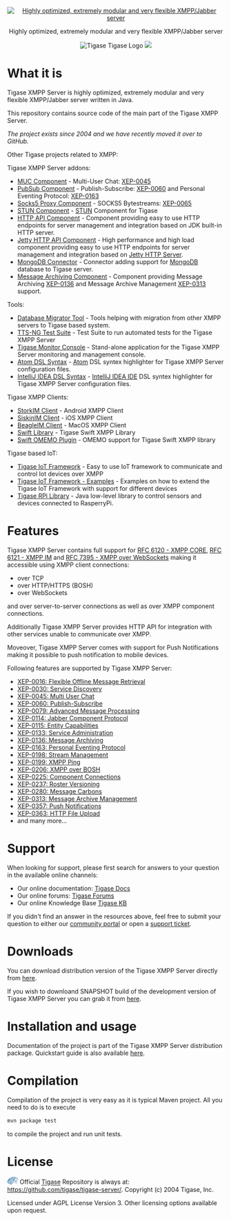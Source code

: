 <p align="center">
  <a href="https://tigase.net/">
    <img
      alt="Highly optimized, extremely modular and very flexible XMPP/Jabber server"
      src="https://github.com/tigaseinc/website-assets/blob/master/tigase/images/tigase-logo.png?raw=true"
      width="300"
    />
  </a>
</p>

<p align="center">
  Highly optimized, extremely modular and very flexible XMPP/Jabber server
</p>

<p align="center">
  <img alt="Tigase Tigase Logo" src="https://github.com/tigaseinc/website-assets/blob/master/tigase/images/tigase-logo.png?raw=true" width="25"/>
  <img src="https://tc.tigase.net/app/rest/builds/buildType:(id:TigaseServer_Build)/statusIcon" width="100"/>
</p>

# What it is

Tigase XMPP Server is highly optimized, extremely modular and very flexible XMPP/Jabber server written in Java.

This repository contains source code of the main part of the Tigase XMPP Server.

*The project exists since 2004 and we have recently moved it over to GitHub.*

Other Tigase projects related to XMPP:

Tigase XMPP Server addons:
* [MUC Component](https://github.com/tigase/tigase-muc) - Multi-User Chat: [XEP-0045](https://xmpp.org/extensions/xep-0045.html)
* [PubSub Component](https://github.com/tigase/tigase-pubsub) - Publish-Subscribe: [XEP-0060](https://xmpp.org/extensions/xep-0060.html) and Personal Eventing Protocol: [XEP-0163](https://xmpp.org/extensions/xep-0163.html)
* [Socks5 Proxy Component](https://github.com/tigase/tigase-socks5) - SOCKS5 Bytestreams: [XEP-0065](https://xmpp.org/extensions/xep-0065.html)
* [STUN Component](https://github.com/tigase/tigase-stun) - [STUN](https://en.wikipedia.org/wiki/STUN) Component for Tigase
* [HTTP API Component](https://github.com/tigase/tigase-http-api) - Component providing easy to use HTTP endpoints for server management and integration based on JDK built-in HTTP server.
* [Jetty HTTP API Component](https://github.com/tigase/tigase-http-api-jetty) - High performance and high load component providing easy to use HTTP endpoints for server management and integration based on [Jetty HTTP Server](https://www.eclipse.org/jetty/).
* [MongoDB Connector](https://github.com/tigase/tigase-mongodb) - Connector adding support for [MongoDB](https://www.mongodb.com) database to Tigase server.
* [Message Archiving Component](https://github.com/tigase/tigase-message-archiving) - Component providing Message Archiving [XEP-0136](https://xmpp.org/extensions/xep-0136.html) and Message Archive Management [XEP-0313](https://xmpp.org/extensions/xep-0313.html) support.

Tools: 
* [Database Migrator Tool](https://github.com/tigase/tigase-database-migrator) - Tools helping with migration from other XMPP servers to Tigase based system.
* [TTS-NG Test Suite](https://github.com/tigase/tigase-tts-ng) - Test Suite to run automated tests for the Tigase XMPP Server
* [Tigase Monitor Console](https://github.com/tigase/tigase-monitor) - Stand-alone application for the Tigase XMPP Server monitoring and management console.
* [Atom DSL Syntax](https://github.com/tigase/tigase-dsl-syntax-highlighter-for-atom) - [Atom](https://atom.io/) DSL syntex highlighter for Tigase XMPP Server configuration files.
* [IntelliJ IDEA DSL Syntax](https://github.com/tigase/tigase-dsl-syntax-highlighter-for-atom) - [IntelliJ IDEA IDE](https://www.jetbrains.com/idea/) DSL syntex highlighter for Tigase XMPP Server configuration files.

Tigase XMPP Clients:
* [StorkIM Client](https://github.com/tigase/stork) - Android XMPP Client
* [SiskinIM Client](https://github.com/tigase/siskin-im) - iOS XMPP Client
* [BeagleIM Client](https://github.com/tigase/beagle-im) - MacOS XMPP Client
* [Swift Library](https://github.com/tigase/tigase-swift) - Tigase Swift XMPP Library
* [Swift OMEMO Plugin](https://github.com/tigase/tigase-swift-omemo) - OMEMO support for Tigase Swift XMPP library

Tigase based IoT:
* [Tigase IoT Framework](https://github.com/tigase/tigase-iot-framework) - Easy to use IoT framework to communicate and control Iot devices over XMPP
* [Tigase IoT Framework - Examples](https://github.com/tigase/tigase-iot-framework-examples) - Examples on how to extend the Tigase IoT Framework with support for different devices
* [Tigase RPi Library](https://github.com/tigase/tigase-rpi) -  Java low-level library to control sensors and devices connected to RasperryPi.

# Features

Tigase XMPP Server contains full support for [RFC 6120 - XMPP CORE](http://xmpp.org/rfcs/rfc6120.html), [RFC 6121 - XMPP IM](http://xmpp.org/rfcs/rfc6120.html) and [RFC 7395 - XMPP over WebSockets](https://tools.ietf.org/html/rfc7395) making it accessible using XMPP client connections:
* over TCP
* over HTTP/HTTPS (BOSH)
* over WebSockets

and over server-to-server connections as well as over XMPP component connections.

Additionally Tigase XMPP Server provides HTTP API for integration with other services unable to communicate over XMPP.

Moveover, Tigase XMPP Server comes with support for Push Notifications making it possible to push notification to mobile devices.

Following features are supported by Tigase XMPP Server:
* [XEP-0016: Flexible Offline Message Retrieval](http://xmpp.org/extensions/xep-0016.html)
* [XEP-0030: Service Discovery](http://xmpp.org/extensions/xep-0030.html)
* [XEP-0045: Multi User Chat](http://xmpp.org/extensions/xep-0045.html)
* [XEP-0060: Publish-Subscribe](http://xmpp.org/extensions/xep-0060.html)
* [XEP-0079: Advanced Message Processing](http://xmpp.org/extensions/xep-0079.html)
* [XEP-0114: Jabber Component Protocol](http://xmpp.org/extensions/xep-0114.html)
* [XEP-0115: Entity Capabilities](http://xmpp.org/extensions/xep-0115.html)
* [XEP-0133: Service Administration](http://xmpp.org/extensions/xep-0133.html)
* [XEP-0136: Message Archiving](http://xmpp.org/extensions/xep-0136.html)
* [XEP-0163: Personal Eventing Protocol](http://xmpp.org/extensions/xep-0163.html)
* [XEP-0198: Stream Management](http://xmpp.org/extensions/xep-0198.html)
* [XEP-0199: XMPP Ping](http://xmpp.org/extensions/xep-0199.html)
* [XEP-0206: XMPP over BOSH](http://xmpp.org/extensions/xep-0206.html)
* [XEP-0225: Component Connections](http://xmpp.org/extensions/xep-0225.html)
* [XEP-0237: Roster Versioning](http://xmpp.org/extensions/xep-0237.html)
* [XEP-0280: Message Carbons](http://xmpp.org/extensions/xep-0280.html)
* [XEP-0313: Message Archive Management](http://xmpp.org/extensions/xep-0313.html)
* [XEP-0357: Push Notifications](http://xmpp.org/extensions/xep-0357.html)
* [XEP-0363: HTTP File Upload](http://xmpp.org/extensions/xep-0363.html)
* and many more...

# Support

When looking for support, please first search for answers to your question in the available online channels:

* Our online documentation: [Tigase Docs](https://docs.tigase.net)
* Our online forums: [Tigase Forums](https://help.tigase.net/portal/community)
* Our online Knowledge Base [Tigase KB](https://help.tigase.net/portal/kb)

If you didn't find an answer in the resources above, feel free to submit your question to either our 
[community portal](https://help.tigase.net/portal/community) or open a [support ticket](https://help.tigase.net/portal/newticket).

# Downloads

You can download distribution version of the Tigase XMPP Server directly from [here](https://github.com/tigaseinc/tigase-server/releases).

If you wish to downloand SNAPSHOT build of the development version of Tigase XMPP Server you can grab it from [here](https://build.tigase.net/nightlies/dists/latest/tigase-server-dist-max.zip).

# Installation and usage

Documentation of the project is part of the Tigase XMPP Server distribution package. Quickstart guide is also available [here](https://docs.tigase.net/tigase-server/snapshot/Administration_Guide/html/#QuickStart).

# Compilation 

Compilation of the project is very easy as it is typical Maven project. All you need to do is to execute
````bash
mvn package test
````
to compile the project and run unit tests.

# License

<img alt="Tigase Tigase Logo" src="https://github.com/tigase/website-assets/blob/master/tigase/images/tigase-logo.png?raw=true" width="25"/> Official <a href="https://tigase.net/">Tigase</a> Repository is always at: https://github.com/tigase/tigase-server/.
Copyright (c) 2004 Tigase, Inc.

Licensed under AGPL License Version 3. Other licensing options available upon request.
